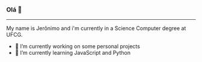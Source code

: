 ### Olá 👋
-----

My name is Jerônimo and i'm currently in a Science Computer degree at UFCG.

- 🔭 I’m currently working on some personal projects
- 🌱 I’m currently learning JavaScript and Python
<!--
**jeron7/jeron7** is a ✨ _special_ ✨ repository because its `README.md` (this file) appears on your GitHub profile.

- 👯 I’m looking to collaborate on ...
- 🤔 I’m looking for help with ...
- 💬 Ask me about ...
- 📫 How to reach me: ...
- 😄 Pronouns: ...
- ⚡ Fun fact: ...
-->
